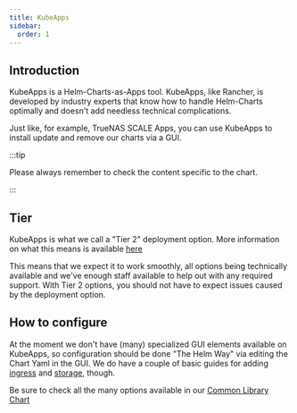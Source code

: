```yaml
---
title: KubeApps
sidebar:
  order: 1
---
```


## Introduction

KubeApps is a Helm-Charts-as-Apps tool.
KubeApps, like Rancher, is developed by industry experts that know how to handle Helm-Charts optimally and doesn't add needless technical complications.

Just like, for example, TrueNAS SCALE Apps, you can use KubeApps to install update and remove our charts via a GUI.

:::tip

Please always remember to check the content specific to the chart.

:::

## Tier

KubeApps is what we call a "Tier 2" deployment option. More information on what this means is available [here](/blog/embrace-kubeapps/)

This means that we expect it to work smoothly, all options being technically available and we've enough staff available to help out with any required support. With Tier 2 options, you should not have to expect issues caused by the deployment option.

## How to configure

At the moment we don't have (many) specialized GUI elements available on KubeApps, so configuration should be done "The Helm Way" via editing the Chart Yaml in the GUI. We do have a couple of basic guides for adding [ingress](/platforms/general/guides/add-ingress/) and [storage](/platforms/general/guides/add-storage/), though.

Be sure to check all the many options available in our [Common Library Chart](/general/common/)
